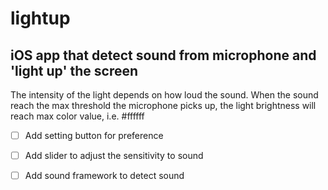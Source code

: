 # lightup

## iOS app that detect sound from microphone and 'light up' the screen

The intensity of the light depends on how loud the sound. When the sound reach the max threshold the microphone picks up, the light brightness will reach max color value, i.e. #ffffff

-[ ] Add setting button for preference
-[ ] Add slider to adjust the sensitivity to sound
-[ ] Add sound framework to detect sound


